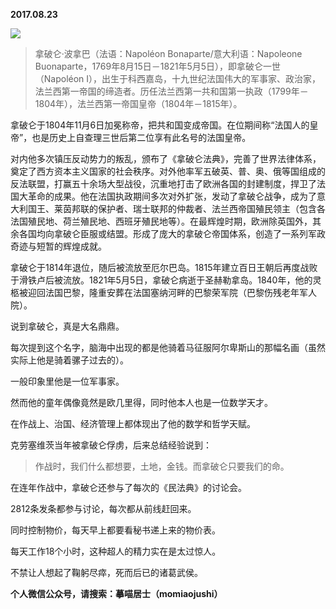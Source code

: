 
          
**2017.08.23**

![](http://imglf0.nosdn.127.net/img/OVNMQUVoekg4WnpqdFNpNGRPWSszY2JET1c5Ty83VXRVcC9rMlY1SG1NWT0.jpg)

>拿破仑·波拿巴（法语：Napoléon Bonaparte/意大利语：Napoleone Buonaparte，1769年8月15日－1821年5月5日），即拿破仑一世（Napoléon I），出生于科西嘉岛，十九世纪法国伟大的军事家、政治家，法兰西第一帝国的缔造者。历任法兰西第一共和国第一执政（1799年－1804年），法兰西第一帝国皇帝（1804年－1815年）。

拿破仑于1804年11月6日加冕称帝，把共和国变成帝国。在位期间称“法国人的皇帝”，也是历史上自查理三世后第二位享有此名号的法国皇帝。

对内他多次镇压反动势力的叛乱，颁布了《拿破仑法典》，完善了世界法律体系，奠定了西方资本主义国家的社会秩序。对外他率军五破英、普、奥、俄等国组成的反法联盟，打赢五十余场大型战役，沉重地打击了欧洲各国的封建制度，捍卫了法国大革命的成果。他在法国执政期间多次对外扩张，发动了拿破仑战争，成为了意大利国王、莱茵邦联的保护者、瑞士联邦的仲裁者、法兰西帝国殖民领主（包含各法国殖民地、荷兰殖民地、西班牙殖民地等）。在最辉煌时期，欧洲除英国外，其余各国均向拿破仑臣服或结盟。形成了庞大的拿破仑帝国体系，创造了一系列军政奇迹与短暂的辉煌成就。

拿破仑于1814年退位，随后被流放至厄尔巴岛。1815年建立百日王朝后再度战败于滑铁卢后被流放。1821年5月5日，拿破仑病逝于圣赫勒拿岛。1840年，他的灵柩被迎回法国巴黎，隆重安葬在法国塞纳河畔的巴黎荣军院（巴黎伤残老年军人院）。



说到拿破仑，真是大名鼎鼎。

每次提到这个名字，脑海中出现的都是他骑着马征服阿尔卑斯山的那幅名画（虽然实际上他是骑着骡子过去的）。

一般印象里他是一位军事家。

然而他的童年偶像竟然是欧几里得，同时他本人也是一位数学天才。

在作战上、治国、经济管理上都体现出了他的数学和哲学天赋。

克劳塞维茨当年被拿破仑俘虏，后来总结经验说到：
>作战时，我们什么都想要，土地，金钱。而拿破仑只要我们的命。



在连年作战中，拿破仑还参与了每次的《民法典》的讨论会。

2812条发条都参与讨论，每次都从前线赶回来。

同时控制物价，每天早上都要看秘书递上来的物价表。

每天工作18个小时，这种超人的精力实在是太过惊人。

不禁让人想起了鞠躬尽瘁，死而后已的诸葛武侯。


**个人微信公众号，请搜索：摹喵居士（momiaojushi）**

        